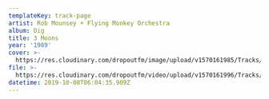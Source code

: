 ```yaml
---
templateKey: track-page
artist: Rob Mounsey + Flying Monkey Orchestra
album: Dig
title: 3 Moons
year: '1989'
cover: >-
  https://res.cloudinary.com/dropoutfm/image/upload/v1570161985/Tracks/20190930-dig_bek62s.jpg
file: >-
  https://res.cloudinary.com/dropoutfm/video/upload/v1570161996/Tracks/20190930-dig_lxm97g.m4a
datetime: 2019-10-08T06:04:35.909Z
---
```


